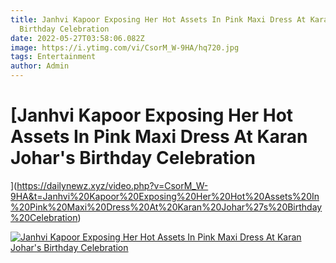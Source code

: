 ```yaml
---
title: Janhvi Kapoor Exposing Her Hot Assets In Pink Maxi Dress At Karan Johar's
  Birthday Celebration
date: 2022-05-27T03:58:06.082Z
image: https://i.ytimg.com/vi/CsorM_W-9HA/hq720.jpg
tags: Entertainment
author: Admin
---
```

# [Janhvi Kapoor Exposing Her Hot Assets In Pink Maxi Dress At Karan Johar's Birthday Celebration](https://dailynewz.xyz/video.php?v=CsorM_W-9HA&t=Janhvi%20Kapoor%20Exposing%20Her%20Hot%20Assets%20In%20Pink%20Maxi%20Dress%20At%20Karan%20Johar%27s%20Birthday%20Celebration)

[![Janhvi Kapoor Exposing Her Hot Assets In Pink Maxi Dress At Karan Johar's Birthday Celebration
]()](https://dailynewz.xyz/video.php?v=CsorM_W-9HA&t=Janhvi%20Kapoor%20Exposing%20Her%20Hot%20Assets%20In%20Pink%20Maxi%20Dress%20At%20Karan%20Johar%27s%20Birthday%20Celebration)